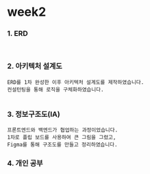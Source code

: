 # week2

### 1. ERD
```

```
<img src="">

### 2. 아키텍처 설계도

```
ERD를 1차 완성한 이후 아키텍처 설계도를 제작하였습니다.
컨설턴팅을 통해 로직을 구체화하였습니다.
```
<img src="">

### 3. 정보구조도(IA)

```
프론트엔드와 백엔드가 협업하는 과정이었습니다.
1차로 플립 보드를 사용하여 큰 그림을 그렸고,
Figma를 통해 구조도를 만들고 정리하였습니다.
```

### 4. 개인 공부

```
```
<img src="">


